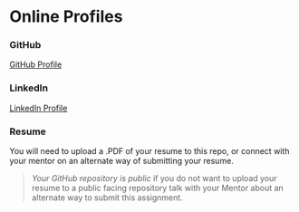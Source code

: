 # Online Profiles

### GitHub
[GitHub Profile](https://github.com/lizwait)
 
### LinkedIn
[LinkedIn Profile](https://www.linkedin.com/in/ewait/)

### Resume
You will need to upload a .PDF of your resume to this repo, or connect with your mentor on an alternate way of submitting your resume.

> *Your GitHub repository is public* if you do not want to upload your resume to a public facing repository talk with your Mentor about an alternate way to submit this assignment.
